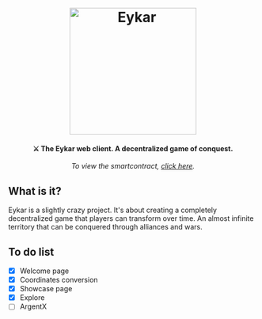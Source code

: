 <h1 align="center">
  <br>
  <img src="https://eykar.org/logo.svg" alt="Eykar" width="256">
  <br>
</h1>

<h4 align="center">⚔️ The Eykar web client. A decentralized game of conquest.</h4>

<p align="center"><i>To view the smartcontract, <a href="https://github.com/age-of-eykar/eykar.org">click here</a>.</i></p>

## What is it?
Eykar is a slightly crazy project. It's about creating a completely decentralized game that players can transform over time. An almost infinite territory that can be conquered through alliances and wars.

## To do list
- [x] Welcome page
- [x] Coordinates conversion
- [x] Showcase page
- [x] Explore
- [ ] ArgentX
